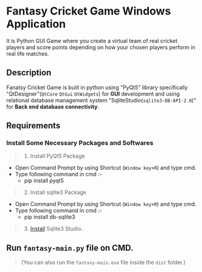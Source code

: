 # Fantasy Cricket Game Windows Application

It is Python GUI Game where you create a virtual team of real cricket players and score points depending on how your chosen players perform in real life matches.
## Description
Fanatsy Cricket Game is built in python using "PyQt5" library specifically  "QtDesigner"(`QtCore`  `QtGui`  `QtWidgets`) for **GUI** development and using relational database management system "SqliteStudio(`sqlite3-DB-API-2.0`)" for **Back end database connectivity**.

## Requirements
### Install Some Necessary Packages and Softwares

 >1) Install PyQt5 Package
 * Open Command Prompt by using Shortcut (`Window key+R`) and type cmd.
 * Type following command in cmd :-
      * pip install pyqt5
 >2) Install sqlite3 Package
 * Open Command Prompt by using Shortcut (`Window key+R`) and type cmd.
 * Type following command in cmd :-
      * pip install db-sqlite3
 >3) [Install](`https://www.sqlite.org/download.html`) Sqlite3 Studio.

## Run `fantasy-main.py` file on CMD.
>(You can also run the `fantasy-main.exe` file inside the `dist` folder.)
